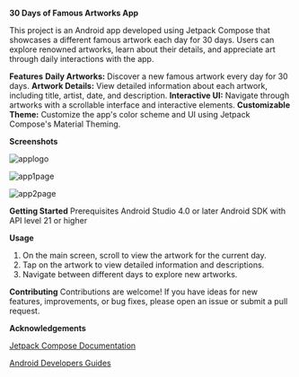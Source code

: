 **30 Days of Famous Artworks App**

This project is an Android app developed using Jetpack Compose that showcases a different famous artwork each day for 30 days. Users can explore renowned artworks, learn about their details, and appreciate art through daily interactions with the app.

**Features**
 **Daily Artworks:** Discover a new famous artwork every day for 30 days.
**Artwork Details:** View detailed information about each artwork, including title, artist, date, and description.
**Interactive UI:** Navigate through artworks with a scrollable interface and interactive elements.
**Customizable Theme:** Customize the app's color scheme and UI using Jetpack Compose's Material Theming.

**Screenshots**

![applogo](https://github.com/kashifrasheed007/30-Days-of-Famous-Artwok-App/assets/148675959/87627199-1281-445e-8ead-0579527f3729)

![app1page](https://github.com/kashifrasheed007/30-Days-of-Famous-Artwok-App/assets/148675959/468a1ceb-a974-4edd-9ba6-78add98b883d)

![app2page](https://github.com/kashifrasheed007/30-Days-of-Famous-Artwok-App/assets/148675959/f19d623f-396c-4188-b0f3-c7a315b14ca0)


**Getting Started**
Prerequisites
Android Studio 4.0 or later
Android SDK with API level 21 or higher

**Usage**
1. On the main screen, scroll to view the artwork for the current day.
2. Tap on the artwork to view detailed information and descriptions.
3. Navigate between different days to explore new artworks.

**Contributing**
Contributions are welcome! If you have ideas for new features, improvements, or bug fixes, please open an issue or submit a pull request.

**Acknowledgements**

[Jetpack Compose Documentation](https://developer.android.com/develop/ui/compose)

[Android Developers Guides](https://developer.android.com/guide)
